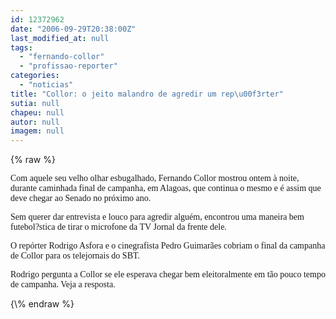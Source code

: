 ```yaml
---
id: 12372962
date: "2006-09-29T20:38:00Z"
last_modified_at: null
tags:
  - "fernando-collor"
  - "profissao-reporter"
categories:
  - "noticias"
title: "Collor: o jeito malandro de agredir um rep\u00f3rter"
sutia: null
chapeu: null
autor: null
imagem: null
---
```

{\% raw %}
<p><P><FONT face=Verdana>Com aquele seu velho olhar esbugalhado, Fernando Collor mostrou ontem à noite, durante caminhada final de campanha, em Alagoas, que continua o mesmo e é assim que deve chegar ao Senado no próximo ano.</FONT></P></p>
<p><P><FONT face=Verdana>Sem querer dar entrevista e louco para agredir alguém, encontrou uma maneira bem futebol?stica de tirar o microfone da TV Jornal da frente dele. </FONT></P></p>
<p><P><FONT face=Verdana>O repórter Rodrigo Asfora e o cinegrafista Pedro Guimarães cobriam o final da campanha de Collor para os telejornais do SBT.</FONT></P></p>
<p><P><FONT face=Verdana>Rodrigo pergunta a Collor se ele esperava chegar bem eleitoralmente em tão pouco tempo de campanha. Veja a resposta.</FONT></P> </p>
{\% endraw %}
